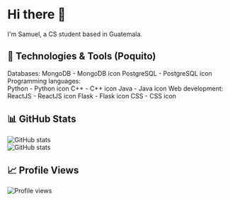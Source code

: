 # Hi there 👋

I'm Samuel, a CS student based in Guatemala. 

## 🔧 Technologies & Tools (Poquito)

Databases:
MongoDB - MongoDB icon
PostgreSQL - PostgreSQL icon
Programming languages:
</br>
Python - Python icon
C++ - C++ icon
Java - Java icon
Web development:
</br>
ReactJS - ReactJS icon
Flask - Flask icon
CSS - CSS icon

## 📊 GitHub Stats

![GitHub stats](https://github-readme-streak-stats.herokuapp.com/?user=chamale-rac&layout=compact) 
</br>
![GitHub stats](https://github-readme-stats.vercel.app/api/top-langs/?username=chamale-rac&layout=compact)

## 📈 Profile Views 

![Profile views](https://gpvc.arturio.dev/chamale-rac)

